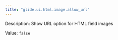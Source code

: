 ```yaml
---
title: "glide.ui.html.image.allow_url"
---
```


Description: Show URL option for HTML field images

Value: `false`
